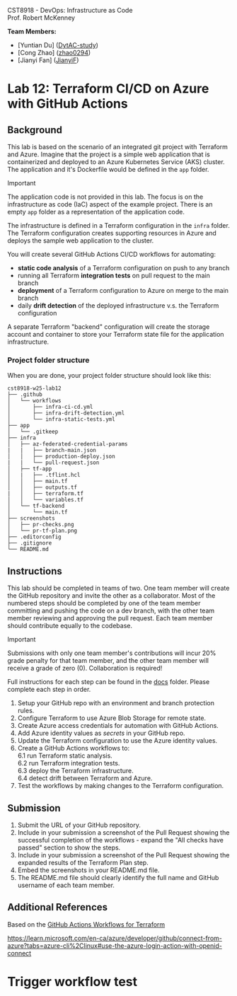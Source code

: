 CST8918 - DevOps: Infrastructure as Code  
Prof. Robert McKenney

**Team Members:**
- [Yuntian Du] ([DytAC-study](https://github.com/DytAC-study))
- [Cong Zhao] ([zhao0294](https://github.com/zhao0294))
- [Jianyi Fan] ([JianyiF](https://github.com/JianyiF))

# Lab 12: Terraform CI/CD on Azure with GitHub Actions

## Background

This lab is based on the scenario of an integrated git project with Terraform and Azure. Imagine that the project is a simple web application that is containerized and deployed to an Azure Kubernetes Service (AKS) cluster. The application and it's Dockerfile would be defined in the `app` folder.

> [!IMPORTANT]
> The application code is not provided in this lab. The focus is on the infrastructure as code (IaC) aspect of the example project. There is an empty `app` folder as a representation of the application code.

The infrastructure is defined in a Terraform configuration in the `infra` folder. The Terraform configuration creates supporting resources in Azure and deploys the sample web application to the cluster. 

You will create several GitHub Actions CI/CD workflows for automating:

- **static code analysis** of a Terraform configuration on push to any branch
- running all Terraform **integration tests** on pull request to the main branch
- **deployment** of a Terraform configuration to Azure on merge to the main branch
- daily **drift detection** of the deployed infrastructure v.s. the Terraform configuration

A separate Terraform "backend" configuration will create the storage account and container to store your Terraform state file for the application infrastructure.

### Project folder structure

When you are done, your project folder structure should look like this:

```plaintext
cst8918-w25-lab12
├── .github
│   └── workflows
│       ├── infra-ci-cd.yml
│       ├── infra-drift-detection.yml
│       └── infra-static-tests.yml
├── app
│   └── .gitkeep
├── infra
│   ├── az-federated-credential-params
|   |   ├── branch-main.json
│   │   ├── production-deploy.json
|   |   └── pull-request.json
│   ├── tf-app
│   |   ├── .tflint.hcl
│   │   ├── main.tf
│   │   ├── outputs.tf
|   │   ├── terraform.tf
│   │   └── variables.tf
│   └── tf-backend
│       └── main.tf
├── screenshots
│   ├── pr-checks.png
│   └── pr-tf-plan.png
├── .editorconfig
├── .gitignore
└── README.md
```

## Instructions

This lab should be completed in teams of two. One team member will create the GitHub repository and invite the other as a collaborator. Most of the numbered steps should be completed by one of the team member committing and pushing the code on a dev branch, with the other team member reviewing and approving the pull request. Each team member should contribute equally to the codebase.

> [!IMPORTANT]
> Submissions with only one team member's contributions will incur 20% grade penalty for that team member, and the other team member will receive a grade of zero (0). Collaboration is required!

Full instructions for each step can be found in the [docs](docs) folder. Please complete each step in order.

1. Setup your GitHub repo with an environment and branch protection rules.
2. Configure Terraform to use Azure Blob Storage for remote state.
3. Create Azure access credentials for automation with GitHub Actions.
4. Add Azure identity values as _secrets_ in your GitHub repo.
5. Update the Terraform configuration to use the Azure identity values.
6. Create a GitHub Actions workflows to:  
   6.1 run Terraform static analysis.  
   6.2 run Terraform integration tests.  
   6.3 deploy the Terraform infrastructure.  
   6.4 detect drift between Terraform and Azure.  
7. Test the workflows by making changes to the Terraform configuration.

## Submission

1. Submit the URL of your GitHub repository.
2. Include in your submission a screenshot of the Pull Request showing the successful completion of the workflows - expand the "All checks have passed" section to show the steps.
3. Include in your submission a screenshot of the Pull Request showing the expanded results of the Terraform Plan step.
4. Embed the screenshots in your README.md file.
5. The README.md file should clearly identify the full name and GitHub username of each team member.

## Additional References

Based on the [GitHub Actions Workflows for Terraform](https://github.com/Azure-Samples/terraform-github-actions)

https://learn.microsoft.com/en-ca/azure/developer/github/connect-from-azure?tabs=azure-cli%2Clinux#use-the-azure-login-action-with-openid-connect
# Trigger workflow test
